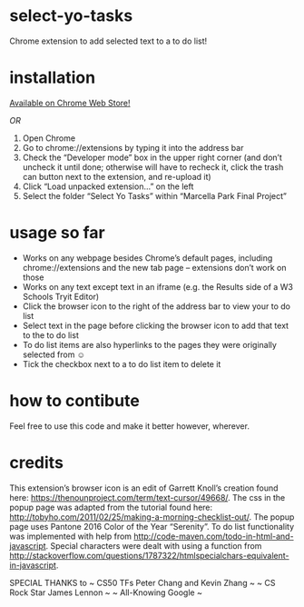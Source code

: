# select-yo-tasks
Chrome extension to add selected text to a to do list!

# installation
[Available on Chrome Web Store!](https://chrome.google.com/webstore/developer/edit/oaeaennjegnnoeghgeejhedlmbenjbcb?hl=en-US&authuser=3#)

*OR* 

1. Open Chrome
2. Go to chrome://extensions by typing it into the address bar
3. Check the “Developer mode” box in the upper right corner (and don’t uncheck it until done; otherwise will have to recheck it, click the trash can button next to the extension, and re-upload it)
4. Click “Load unpacked extension…” on the left
5. Select the folder “Select Yo Tasks” within “Marcella Park Final Project”

# usage so far
* Works on any webpage besides Chrome’s default pages, including chrome://extensions and the new tab page – extensions don’t work on those
* Works on any text except text in an iframe (e.g. the Results side of a W3 Schools Tryit Editor)
* Click the browser icon to the right of the address bar to view your to do list
* Select text in the page before clicking the browser icon to add that text to the to do list
* To do list items are also hyperlinks to the pages they were originally selected from ☺
* Tick the checkbox next to a to do list item to delete it

# how to contibute
Feel free to use this code and make it better however, wherever.

# credits
This extension’s browser icon is an edit of Garrett Knoll’s creation found here: https://thenounproject.com/term/text-cursor/49668/.
The css in the popup page was adapted from the tutorial found here: http://tobyho.com/2011/02/25/making-a-morning-checklist-out/.
The popup page uses Pantone 2016 Color of the Year “Serenity”.
To do list functionality was implemented with help from http://code-maven.com/todo-in-html-and-javascript.
Special characters were dealt with using a function from http://stackoverflow.com/questions/1787322/htmlspecialchars-equivalent-in-javascript.  

SPECIAL THANKS to
~ CS50 TFs Peter Chang and Kevin Zhang ~
~ CS Rock Star James Lennon ~
~ All-Knowing Google ~

